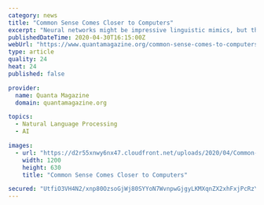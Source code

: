 ```yaml
---
category: news
title: "Common Sense Comes Closer to Computers"
excerpt: "Neural networks might be impressive linguistic mimics, but they clearly lacked basic common sense. Minutes later, Yejin Choi saw Marcus’ snarky tweet. The timing was awkward. Within the hour Choi was scheduled to give a talk at a prominent AI conference on her latest research project: a system,"
publishedDateTime: 2020-04-30T16:15:00Z
webUrl: "https://www.quantamagazine.org/common-sense-comes-to-computers-20200430/"
type: article
quality: 24
heat: 24
published: false

provider:
  name: Quanta Magazine
  domain: quantamagazine.org

topics:
  - Natural Language Processing
  - AI

images:
  - url: "https://d2r55xnwy6nx47.cloudfront.net/uploads/2020/04/Common-Sense_1200_social.jpg"
    width: 1200
    height: 630
    title: "Common Sense Comes Closer to Computers"

secured: "UtfiO3VH4N2/xnp80OzsoGjWj80SYYoN7WvnpwGjgyLKMXqnZX2xhFxjPcRzYF1QiL1meMaBqcnubD6hRFl0Z8Y36Ex7k1VPrfkpbUfq9vgnIaOp9tYE6drKsjyj+0hVfTJYxnsTV3CNM9d8bUDcyhp2quBDjDObPnMPz2uPMv6usmIUiSnLg2pz5+bh2GlJBlKZYsKLSwCL+ZO34IBhdaz2tdrglk9cWaG6sGgtjtoU/fH9BOtEAZsB/tppNvMTeBUs2XvJ+Us8nG3zpB1DHEJHfmZzai3aMorHzhk2rzjm7OihZh50JBU+vDvJg9Er;6p8zxPGguOJS55RWQQ++xw=="
---
```


